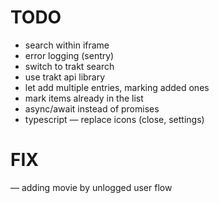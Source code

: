 # TODO
- search within iframe
- error logging (sentry)
- switch to trakt search
- use trakt api library
- let add multiple entries, marking added ones
- mark items already in the list
- async/await instead of promises
- typescript
— replace icons (close, settings)

# FIX
— adding movie by unlogged user flow
